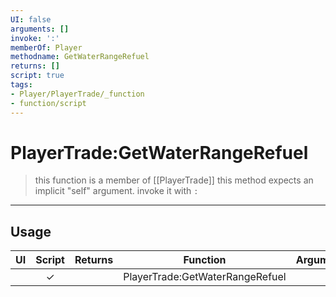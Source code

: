 ```yaml
---
UI: false
arguments: []
invoke: ':'
memberOf: Player
methodname: GetWaterRangeRefuel
returns: []
script: true
tags:
- Player/PlayerTrade/_function
- function/script
---
```

# PlayerTrade:GetWaterRangeRefuel
> this function is a member of [[PlayerTrade]]
> this method expects an implicit "self" argument. invoke it with `:`
-----
## Usage
|  UI | Script | Returns | Function | Arguments |
|:---:|:------:|-------:|:--------:|:---------|
| |✓||PlayerTrade:GetWaterRangeRefuel||
